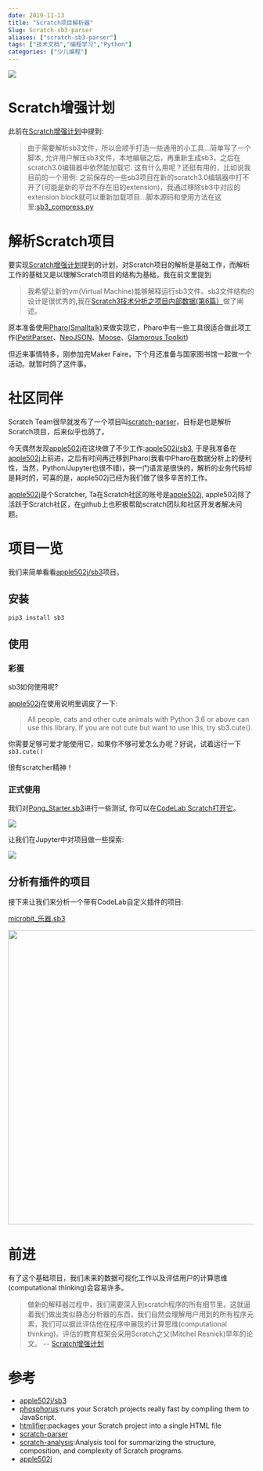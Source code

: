 ```yaml
---
date: 2019-11-13
title: "Scratch项目解析器"
Slug: Scratch-sb3-parser
aliases: ["scratch-sb3-parser"]
tags: ["技术文档","编程学习","Python"]
categories: ["少儿编程"]
---
```


<img className="img-responsive" src="/img/scratch_sb3_Pong_Starter_python.png" />

# Scratch增强计划
此前在[Scratch增强计划](https://blog.just4fun.site/post/%E5%B0%91%E5%84%BF%E7%BC%96%E7%A8%8B/enhance-scratch3/)中提到:

>  由于需要解析sb3文件，所以会顺手打造一些通用的小工具...简单写了一个脚本, 允许用户解压sb3文件，本地编辑之后，再重新生成sb3，之后在scratch3.0编辑器中依然能加载它. 这有什么用呢？还挺有用的，比如说我目前的一个用例: 之前保存的一些sb3项目在新的scratch3.0编辑器中打不开了(可能是新的平台不存在旧的extension)，我通过移除sb3中对应的extension block就可以重新加载项目...脚本源码和使用方法在这里:[sb3_compress.py](https://gist.github.com/wwj718/cd2447e68409a0f36141f4d1d7698fd9)

<!--truncate-->

# 解析Scratch项目
要实现[Scratch增强计划](https://blog.just4fun.site/post/%E5%B0%91%E5%84%BF%E7%BC%96%E7%A8%8B/enhance-scratch3/)提到的计划，对Scratch项目的解析是基础工作，而解析工作的基础又是以理解Scratch项目的结构为基础，我在前文里提到

>  我希望让新的vm(Virtual Machine)能够解释运行sb3文件。sb3文件结构的设计是很优秀的,我在[Scratch3技术分析之项目内部数据(第6篇）](https://blog.just4fun.site/Scratch3_project_json_analysis_6.html)做了阐述。

原本准备使用[Pharo(Smalltalk)](https://pharo.org/)来做实现它，Pharo中有一些工具很适合做此项工作([PetitParser](https://github.com/moosetechnology/PetitParser)、[NeoJSON](https://github.com/svenvc/NeoJSON)、[Moose](https://moosetechnology.org/)、[Glamorous Toolkit](https://gtoolkit.com/))

但近来事情特多，刚参加完Maker Faire，下个月还准备与国家图书馆一起做一个活动。就暂时鸽了这件事。

# 社区同伴
Scratch Team很早就发布了一个项目叫[scratch-parser](https://github.com/LLK/scratch-parser)，目标是也是解析Scratch项目，后来似乎也鸽了。


今天偶然发现[apple502j](https://github.com/apple502j)在这块做了不少工作:[apple502j/sb3](https://github.com/apple502j/sb3), 于是我准备在[apple502j](https://github.com/apple502j)上前进，之后有时间再迁移到Pharo(我看中Pharo在数据分析上的便利性，当然，Python/Jupyter也很不错)，换一门语言是很快的，解析的业务代码却是耗时的，可喜的是，apple502j已经为我们做了很多辛苦的工作。

[apple502j](https://github.com/apple502j)是个Scratcher, Ta在Scratch社区的账号是[apple502j](https://scratch.mit.edu/users/apple502j/), apple502j除了活跃于Scratch社区，在github上也积极帮助scratch团队和社区开发者解决问题。

# 项目一览
我们来简单看看[apple502j/sb3](https://github.com/apple502j/sb3)项目。

## 安装
```bash
pip3 install sb3
```

## 使用

### 彩蛋

sb3如何使用呢?

[apple502j](https://github.com/apple502j)在使用说明里调皮了一下:

>  All people, cats and other cute animals with Python 3.6 or above can use this library. If you are not cute but want to use this, try sb3.cute().

你需要足够可爱才能使用它，如果你不够可爱怎么办呢？好说，试着运行一下`sb3.cute()`

很有scratcher精神！

### 正式使用

我们对[Pong_Starter.sb3](https://adapter.codelab.club/sb3/Pong_Starter.sb3)进行一些测试, 你可以在[CodeLab Scratch打开它](https://scratch3v3.codelab.club/?sb3url=https://adapter.codelab.club/sb3/Pong_Starter.sb3)。

![](/img/scratch_Pong_Starter.png)

让我们在Jupyter中对项目做一些探索:

![](/img/scratch_sb3_Pong_Starter_python.png)

## 分析有插件的项目
接下来让我们来分析一个带有CodeLab自定义插件的项目:

[microbit_乐器.sb3](https://scratch3v3.codelab.club/?sb3url=https://adapter.codelab.club/sb3/microbit_%E4%B9%90%E5%99%A8.sb3)

<img src="/img/sb3_python_extensions.png" width="600" />

# 前进
有了这个基础项目，我们未来的数据可视化工作以及评估用户的计算思维(computational thinking)会容易许多。

>  做新的解释器过程中，我们需要深入到scratch程序的所有细节里，这就逼着我们做出类似静态分析器的东西，我们自然会理解用户用到的所有程序元素，我们可以据此评估他在程序中展现的计算思维(computational thinking)。评估的教育框架会采用Scratch之父(Mitchel Resnick)早年的论文。  -- [Scratch增强计划](https://blog.just4fun.site/post/%E5%B0%91%E5%84%BF%E7%BC%96%E7%A8%8B/enhance-scratch3/)

# 参考
*  [apple502j/sb3](https://github.com/apple502j/sb3)
*  [phosphorus](https://phosphorus.github.io/):runs your Scratch projects really fast by compiling them to JavaScript.
*  [htmlifier](https://sheeptester.github.io/words-go-here/htmlifier/):packages your Scratch project into a single HTML file
*  [scratch-parser](https://github.com/LLK/scratch-parser)
*  [scratch-analysis](https://github.com/LLK/scratch-analysis):Analysis tool for summarizing the structure, composition, and complexity of Scratch programs.
*  [apple502j](https://scratch.mit.edu/users/apple502j/)